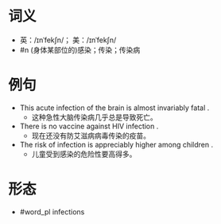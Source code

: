 # 词义
- 英：/ɪnˈfekʃn/； 美：/ɪnˈfekʃn/
- #n (身体某部位的)感染；传染；传染病
# 例句
- This acute infection of the brain is almost invariably fatal .
	- 这种急性大脑传染病几乎总是导致死亡。
- There is no vaccine against HIV infection .
	- 现在还没有防艾滋病病毒传染的疫苗。
- The risk of infection is appreciably higher among children .
	- 儿童受到感染的危险性要高得多。
# 形态
- #word_pl infections
